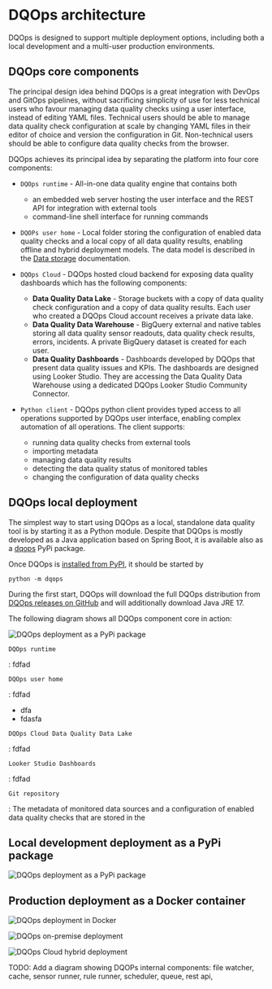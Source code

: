# DQOps architecture
DQOps is designed to support multiple deployment options, including both a local development and a multi-user production environments.

## DQOps core components

The principal design idea behind DQOps is a great integration with DevOps and GitOps pipelines, without sacrificing 
simplicity of use for less technical users who favour managing data quality checks using a user interface, instead of
editing YAML files. Technical users should be able to manage data quality check configuration at scale by changing YAML
files in their editor of choice and version the configuration in Git. Non-technical users should be able to 
configure data quality checks from the browser.

DQOps achieves its principal idea by separating the platform into four core components:

- `DQOps runtime` - All-in-one data quality engine that contains both
    * an embedded web server hosting the user interface and the REST API for integration with external tools
    * command-line shell interface for running commands
  
- `DQOPs user home` - Local folder storing the configuration of enabled data quality checks and a local copy of all
  data quality results, enabling offline and hybrid deployment models.
  The data model is described in the [Data storage](../data-storage/data-storage.md) documentation.
 
- `DQOps Cloud` - DQOps hosted cloud backend for exposing data quality dashboards which has the following components:
    * **Data Quality Data Lake** - Storage buckets with a copy of data quality check configuration and a copy of
      data quality results. Each user who created a DQOps Cloud account receives a private data lake. 
    * **Data Quality Data Warehouse** - BigQuery external and native tables storing all data quality sensor readouts, data quality
      check results, errors, incidents. A private BigQuery dataset is created for each user.
    * **Data Quality Dashboards** - Dashboards developed by DQOps that present data quality issues and KPIs. The dashboards
      are designed using Looker Studio. They are accessing the Data Quality Data Warehouse using a dedicated
      DQOps Looker Studio Community Connector. 

- `Python client` - DQOps python client provides typed access to all operations supported by DQOps user interface, enabling
  complex automation of all operations. The client supports:
    * running data quality checks from external tools
    * importing metadata
    * managing data quality results
    * detecting the data quality status of monitored tables
    * changing the configuration of data quality checks


## DQOps local deployment
The simplest way to start using DQOps as a local, standalone data quality tool is by starting it as a Python module.
Despite that DQOps is mostly developed as a Java application based on Spring Boot, it is available also as a 
[dqops](https://pypi.org/project/dqops/) PyPi package.

Once DQOps is [installed from PyPI](../../working-with-dqo/installation/install-dqo-using-pip.md), it should be started by

  ```
  python -m dqops
  ```

During the first start, DQOps will download the full DQOps distribution from [DQOps releases on GitHub](https://github.com/dqops/dqo/releases)
and will additionally download Java JRE 17.

The following diagram shows all DQOps component core in action:

![DQOps deployment as a PyPi package](https://dqops.com/docs/images/architecture/DQOPs-pypi-package-instance-components-min.png)



`DQOps runtime`

: fdfad


`DQOps user home`

: fdfad

- dfa
- fdasfa


`DQOps Cloud Data Quality Data Lake`

: fdfad


`Looker Studio Dashboards`

: fdfad


`Git repository`

: The metadata of monitored data sources and a configuration of enabled data quality checks that are stored
in the 


## Local development deployment as a PyPi package

![DQOps deployment as a PyPi package](https://dqops.com/docs/images/architecture/DQOPs-pypi-package-instance-components-min.png)


## Production deployment as a Docker container

![DQOps deployment in Docker](https://dqops.com/docs/images/architecture/DQOPs-docker-instance-components-min.png)

![DQOps on-premise deployment](https://dqops.com/docs/images/architecture/DQOps-architecture-components-on-premise-min.png)

![DQOps Cloud hybrid deployment](https://dqops.com/docs/images/architecture/DQOps-architecture-components-hybrid-min.png)

TODO: Add a diagram showing DQOPs internal components: file watcher, cache, sensor runner, rule runner, scheduler, queue, rest api,